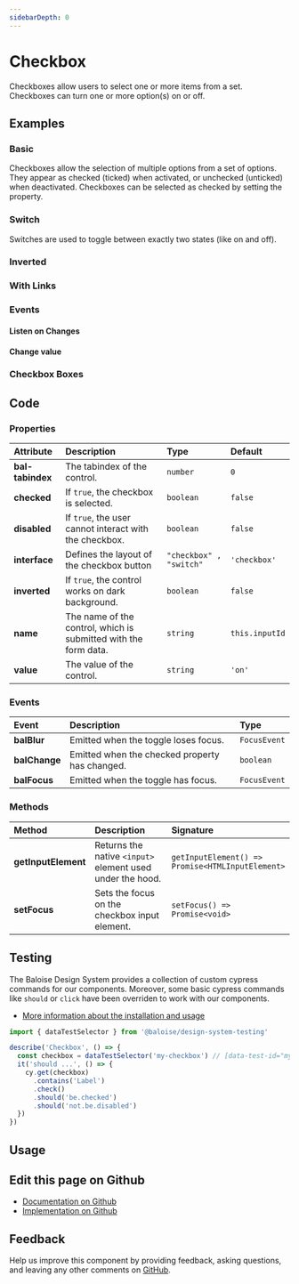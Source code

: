 ```yaml
---
sidebarDepth: 0
---
```


# Checkbox <Badge text="Two-way binding"/>


<!-- START: human documentation top -->

Checkboxes allow users to select one or more items from a set. Checkboxes can turn one or more option(s) on or off.

<!-- END: human documentation top -->

<ClientOnly><docs-component-tabs></docs-component-tabs></ClientOnly>


## Examples

### Basic

Checkboxes allow the selection of multiple options from a set of options. They appear as checked (ticked) when activated, or unchecked (unticked) when deactivated.
        Checkboxes can be selected as checked by setting the property.

<ClientOnly><docs-demo-bal-checkbox-23></docs-demo-bal-checkbox-23></ClientOnly>


### Switch

Switches are used to toggle between exactly two states (like on and off).

<ClientOnly><docs-demo-bal-checkbox-24></docs-demo-bal-checkbox-24></ClientOnly>


### Inverted

<ClientOnly><docs-demo-bal-checkbox-25></docs-demo-bal-checkbox-25></ClientOnly>


### With Links

<ClientOnly><docs-demo-bal-checkbox-26></docs-demo-bal-checkbox-26></ClientOnly>


### Events

#### Listen on Changes

<ClientOnly><docs-demo-bal-checkbox-27></docs-demo-bal-checkbox-27></ClientOnly>


#### Change value

<ClientOnly><docs-demo-bal-checkbox-28></docs-demo-bal-checkbox-28></ClientOnly>


### Checkbox Boxes

<ClientOnly><docs-demo-bal-checkbox-29></docs-demo-bal-checkbox-29></ClientOnly>



## Code



### Properties


| Attribute        | Description                                                     | Type                               | Default                   |
| :--------------- | :-------------------------------------------------------------- | :--------------------------------- | :------------------------ |
| **bal-tabindex** | The tabindex of the control.                                    | <code>number</code>                | <code>0</code>            |
| **checked**      | If `true`, the checkbox is selected.                            | <code>boolean</code>               | <code>false</code>        |
| **disabled**     | If `true`, the user cannot interact with the checkbox.          | <code>boolean</code>               | <code>false</code>        |
| **interface**    | Defines the layout of the checkbox button                       | <code>"checkbox" , "switch"</code> | <code>'checkbox'</code>   |
| **inverted**     | If `true`, the control works on dark background.                | <code>boolean</code>               | <code>false</code>        |
| **name**         | The name of the control, which is submitted with the form data. | <code>string</code>                | <code>this.inputId</code> |
| **value**        | The value of the control.                                       | <code>string</code>                | <code>'on'</code>         |

### Events


| Event         | Description                                    | Type                    |
| :------------ | :--------------------------------------------- | :---------------------- |
| **balBlur**   | Emitted when the toggle loses focus.           | <code>FocusEvent</code> |
| **balChange** | Emitted when the checked property has changed. | <code>boolean</code>    |
| **balFocus**  | Emitted when the toggle has focus.             | <code>FocusEvent</code> |

### Methods


| Method              | Description                                               | Signature                                                               |
| :------------------ | :-------------------------------------------------------- | :---------------------------------------------------------------------- |
| **getInputElement** | Returns the native `<input>` element used under the hood. | <code>getInputElement() =&#62; Promise&#60;HTMLInputElement&#62;</code> |
| **setFocus**        | Sets the focus on the checkbox input element.             | <code>setFocus() =&#62; Promise&#60;void&#62;</code>                    |

## Testing

The Baloise Design System provides a collection of custom cypress commands for our components. Moreover, some basic cypress commands like `should` or `click` have been overriden to work with our components.

- [More information about the installation and usage](/components/tooling/testing.html)

<!-- START: human documentation testing -->

```typescript
import { dataTestSelector } from '@baloise/design-system-testing'

describe('Checkbox', () => {
  const checkbox = dataTestSelector('my-checkbox') // [data-test-id="my-checkbox"]
  it('should ...', () => {
    cy.get(checkbox)
      .contains('Label')
      .check()
      .should('be.checked')
      .should('not.be.disabled')
  })
})
```

<!-- END: human documentation testing -->



## Usage

<!-- START: human documentation usage -->

<!-- END: human documentation usage -->



## Edit this page on Github

* [Documentation on Github](https://github.com/baloise/design-system/blob/master/docs/src/components/components/bal-checkbox.md)
* [Implementation on Github](https://github.com/baloise/design-system/blob/master/packages/components/src/components/bal-checkbox)

## Feedback

Help us improve this component by providing feedback, asking questions, and leaving any other comments on [GitHub](https://github.com/baloise/design-system/issues/new).


<ClientOnly>
  <docs-component-script tag="balCheckbox"></docs-component-script>
</ClientOnly>
